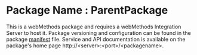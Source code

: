 # Package Name : ParentPackage
This is a webMethods package and requires a webMethods Integration Server to host it. Package versioning and configuration can be found in the package [manifest](./ParentPackage/manifest.v3) file. Service and API documentation is available on the package's home page http://&lt;server&gt;:&lt;port&gt;/&lt;packagename>.
